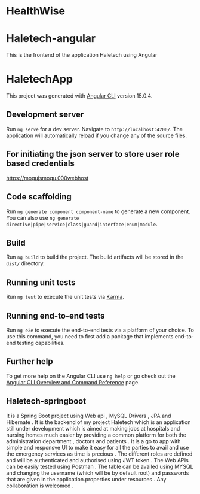 # HealthWise
# Haletech-angular
This is the frontend of the application Haletech using Angular 

# HaletechApp

This project was generated with [Angular CLI](https://github.com/angular/angular-cli) version 15.0.4.

## Development server

Run `ng serve` for a dev server. Navigate to `http://localhost:4200/`. The application will automatically reload if you change any of the source files.

## For initiating the json server to store user role based credentials

https://mogujsmogu.000webhost


## Code scaffolding

Run `ng generate component component-name` to generate a new component. You can also use `ng generate directive|pipe|service|class|guard|interface|enum|module`.

## Build

Run `ng build` to build the project. The build artifacts will be stored in the `dist/` directory.

## Running unit tests

Run `ng test` to execute the unit tests via [Karma](https://karma-runner.github.io).

## Running end-to-end tests

Run `ng e2e` to execute the end-to-end tests via a platform of your choice. To use this command, you need to first add a package that implements end-to-end testing capabilities.

## Further help

To get more help on the Angular CLI use `ng help` or go check out the [Angular CLI Overview and Command Reference](https://angular.io/cli) page.

## Haletech-springboot

It is a Spring Boot project using Web api , MySQL Drivers , JPA and Hibernate . It is the backend of my project Haletech which is an application still under development which is aimed at making jobs at hospitals and nursing homes much easier by providing a common platform for both the administration department , doctors and patients . It is a go to app with simple and responsve UI to make it easy for all the parties to avail and use the emergency services as time is precious . The different roles are defined and will be authenticated and authorised using JWT token . The Web APIs can be easily tested using Postman . The table can be availed using MYSQL and changing the username (which will be by default root) and passwords that are given in the application.properties under resources . Any collaboration is welcomed .
